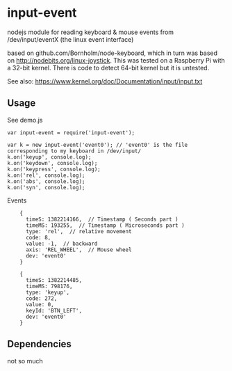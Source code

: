 input-event
===========

nodejs module for reading keyboard &amp; mouse events from /dev/input/eventX  (the linux event interface)

based on github.com/Bornholm/node-keyboard, which in turn was based on
http://nodebits.org/linux-joystick.  This was tested on a Raspberry Pi
with a 32-bit kernel.  There is code to detect 64-bit kernel but it is
untested.

See also: https://www.kernel.org/doc/Documentation/input/input.txt

Usage
-----

See demo.js

    var input-event = require('input-event');

    var k = new input-event('event0'); // 'event0' is the file corresponding to my keyboard in /dev/input/
    k.on('keyup', console.log);
    k.on('keydown', console.log);
    k.on('keypress', console.log);
    k.on('rel', console.log);
    k.on('abs', console.log);
    k.on('syn', console.log);

Events

        { 
          timeS: 1382214166,  // Timestamp ( Seconds part )
          timeMS: 193255,  // Timestamp ( Microseconds part )
          type: 'rel',  // relative movement
          code: 8,
          value: -1,  // backward
          axis: 'REL_WHEEL',  // Mouse wheel
          dev: 'event0' 
        }

        { 
          timeS: 1382214485,
          timeMS: 798176,
          type: 'keyup',
          code: 272,
          value: 0,
          keyId: 'BTN_LEFT',
          dev: 'event0' 
        }

Dependencies
------------

not so much